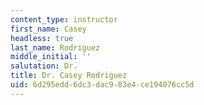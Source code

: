 ```yaml
---
content_type: instructor
first_name: Casey
headless: true
last_name: Rodriguez
middle_initial: ''
salutation: Dr.
title: Dr. Casey Rodriguez
uid: 6d295edd-6dc3-dac9-83e4-ce194076cc5d
---
```

